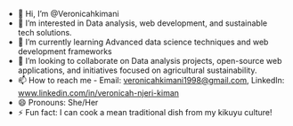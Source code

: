 - 👋 Hi, I’m @Veronicahkimani
- 👀 I’m interested in Data analysis, web development, and sustainable tech solutions.
- 🌱 I’m currently learning Advanced data science techniques and web development frameworks 
- 💞️ I’m looking to collaborate on Data analysis projects, open-source web applications, and initiatives focused on agricultural sustainability.
- 📫 How to reach me - Email: veronicahkimani1998@gmail.com, LinkedIn: www.linkedin.com/in/veronicah-njeri-kiman
- 😄 Pronouns: She/Her
- ⚡ Fun fact: I can cook a mean traditional dish from my kikuyu culture!

<!---
Veronicahkimani/Veronicahkimani is a ✨ special ✨ repository because its `README.md` (this file) appears on your GitHub profile.
You can click the Preview link to take a look at your changes.
--->
